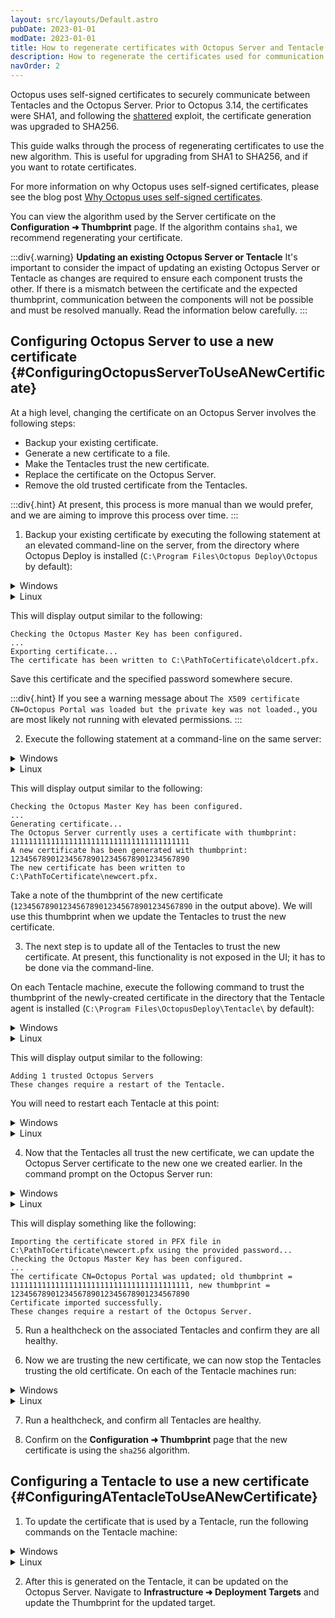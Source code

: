 ```yaml
---
layout: src/layouts/Default.astro
pubDate: 2023-01-01
modDate: 2023-01-01
title: How to regenerate certificates with Octopus Server and Tentacle
description: How to regenerate the certificates used for communication between Octopus Server and its Tentacles.
navOrder: 2
---
```


Octopus uses self-signed certificates to securely communicate between Tentacles and the Octopus Server. Prior to Octopus 3.14, the certificates were SHA1, and following the [shattered](https://octopus.com/blog/shattered) exploit, the certificate generation was upgraded to SHA256. 

This guide walks through the process of regenerating certificates to use the new algorithm. This is useful for upgrading from SHA1 to SHA256, and if you want to rotate certificates.

For more information on why Octopus uses self-signed certificates, please see the blog post [Why Octopus uses self-signed certificates](https://octopusdeploy.com/blog/why-self-signed-certificates).

You can view the algorithm used by the Server certificate on the **Configuration ➜ Thumbprint** page. If the algorithm contains `sha1`, we recommend regenerating your certificate.

:::div{.warning}
**Updating an existing Octopus Server or Tentacle**
It's important to consider the impact of updating an existing Octopus Server or Tentacle as changes are required to ensure each component trusts the other. If there is a mismatch between the certificate and the expected thumbprint, communication between the components will not be possible and must be resolved manually. Read the information below carefully.
:::

## Configuring Octopus Server to use a new certificate {#ConfiguringOctopusServerToUseANewCertificate}

At a high level, changing the certificate on an Octopus Server involves the following steps:

* Backup your existing certificate.
* Generate a new certificate to a file.
* Make the Tentacles trust the new certificate.
* Replace the certificate on the Octopus Server.
* Remove the old trusted certificate from the Tentacles.

:::div{.hint}
At present, this process is more manual than we would prefer, and we are aiming to improve this process over time.
:::

1. Backup your existing certificate by executing the following statement at an elevated command-line on the server, from the directory where Octopus Deploy is installed (`C:\Program Files\Octopus Deploy\Octopus` by default):

<details data-group="regenerate-certificate-configure-new">
<summary>Windows</summary>

```powershell
Octopus.Server.exe export-certificate --instance OctopusServer --export-pfx="C:\PathToCertificate\oldcert.pfx" --pfx-password MySecretPassword
```

</details>
<details data-group="regenerate-certificate-configure-new">
<summary>Linux</summary>

```bash Linux
./Octopus.Server export-certificate --instance OctopusServer --export-pfx="/tmp/oldcert.pfx" --pfx-password MySecretPassword
```

</details>

This will display output similar to the following:

```
Checking the Octopus Master Key has been configured.
...
Exporting certificate...
The certificate has been written to C:\PathToCertificate\oldcert.pfx.
```

Save this certificate and the specified password somewhere secure.

:::div{.hint}
If you see a warning message about `The X509 certificate CN=Octopus Portal was loaded but the private key was not loaded.`, you are most likely not running with elevated permissions. 
:::

2. Execute the following statement at a command-line on the same server:

<details data-group="regenerate-certificate-export-pfx">
<summary>Windows</summary>

```powershell
Octopus.Server.exe new-certificate --instance OctopusServer --export-pfx="C:\PathToCertificate\newcert.pfx" --pfx-password MySecretPassword
```

</details>
<details data-group="regenerate-certificate-export-pfx">
<summary>Linux</summary>

```bash
./Octopus.Server new-certificate --instance OctopusServer --export-pfx="/tmp/newcert.pfx" --pfx-password MySecretPassword
```

</details>

This will display output similar to the following:

```
Checking the Octopus Master Key has been configured.
...
Generating certificate...
The Octopus Server currently uses a certificate with thumbprint:
1111111111111111111111111111111111111111
A new certificate has been generated with thumbprint:
1234567890123456789012345678901234567890
The new certificate has been written to C:\PathToCertificate\newcert.pfx.
```

Take a note of the thumbprint of the new certificate (`1234567890123456789012345678901234567890` in the output above). We will use this thumbprint when we update the Tentacles to trust the new certificate.

3. The next step is to update all of the Tentacles to trust the new certificate. At present, this functionality is not exposed in the UI; it has to be done via the command-line. 

On each Tentacle machine, execute the following command to trust the thumbprint of the newly-created certificate in the directory that the Tentacle agent is installed (`C:\Program Files\OctopusDeploy\Tentacle\` by default):

<details data-group="regenerate-certificate-tentacle-trust">
<summary>Windows</summary>

```powershell
Tentacle.exe configure --trust="1234567890123456789012345678901234567890"
```

</details>
<details data-group="regenerate-certificate-tentacle-trust">
<summary>Linux</summary>

```bash
./Tentacle configure --trust="1234567890123456789012345678901234567890"
```

</details>

This will display output similar to the following:

```
Adding 1 trusted Octopus Servers
These changes require a restart of the Tentacle.
```

You will need to restart each Tentacle at this point: 

<details data-group="regenerate-certificate-restart-tentacle">
<summary>Windows</summary>

```powershell
tentacle.exe service --restart
```

</details>
<details data-group="regenerate-certificate-restart-tentacle">
<summary>Linux</summary>

```bash
./Tentacle service --restart
```

</details>

4. Now that the Tentacles all trust the new certificate, we can update the Octopus Server certificate to the new one we created earlier. In the command prompt on the Octopus Server run:

<details data-group="regenerate-certificate-update-server">
<summary>Windows</summary>

```powershell
Octopus.Server.exe import-certificate --instance OctopusServer --from-file="C:\PathToCertificate\newcert.pfx" --pfx-password MySecretPassword
Octopus.Server.exe service --instance OctopusServer --restart
```

</details>
<details data-group="regenerate-certificate-update-server">
<summary>Linux</summary>

```bash
./Octopus.Server import-certificate --instance OctopusServer --from-file="/tmp/newcert.pfx" --pfx-password MySecretPassword
./Octopus.Server service --instance OctopusServer --restart
```

</details>

This will display something like the following:

```
Importing the certificate stored in PFX file in C:\PathToCertificate\newcert.pfx using the provided password...
Checking the Octopus Master Key has been configured.
...
The certificate CN=Octopus Portal was updated; old thumbprint = 1111111111111111111111111111111111111111, new thumbprint = 1234567890123456789012345678901234567890
Certificate imported successfully.
These changes require a restart of the Octopus Server.
```

5. Run a healthcheck on the associated Tentacles and confirm they are all healthy.

6. Now we are trusting the new certificate, we can now stop the Tentacles trusting the old certificate. On each of the Tentacle machines run:

<details data-group="regenerate-certificate-remove-trust">
<summary>Windows</summary>

```powershell
C:\Program Files\OctopusDeploy\Tentacle\Tentacle.exe configure --instance Tentacle --remove-trust <oldthumbprint>
C:\Program Files\OctopusDeploy\Tentacle\Tentacle.exe service --instance Tentacle --restart
```

</details>
<details data-group="regenerate-certificate-remove-trust">
<summary>Linux</summary>

```bash
./Tentacle configure --instance Tentacle --remove-trust <oldthumbprint>
./Tentacle service --instance Tentacle --restart
```

</details>

7. Run a healthcheck, and confirm all Tentacles are healthy.

8. Confirm on the **Configuration ➜ Thumbprint** page that the new certificate is using the `sha256` algorithm.

## Configuring a Tentacle to use a new certificate {#ConfiguringATentacleToUseANewCertificate}

1. To update the certificate that is used by a Tentacle, run the following commands on the Tentacle machine:

<details data-group="regenerate-certificate-update-tentacle-certificate">
<summary>Windows</summary>

```powershell
C:\Program Files\OctopusDeploy\Tentacle\Tentacle.exe new-certificate
C:\Program Files\OctopusDeploy\Tentacle\Tentacle.exe service --restart
```

</details>
<details data-group="regenerate-certificate-update-tentacle-certificate">
<summary>Linux</summary>

```bash
./Tentacle new-certificate
./Tentacle service --restart
```

</details>

2. After this is generated on the Tentacle, it can be updated on the Octopus Server. Navigate to **Infrastructure ➜ Deployment Targets** and update the Thumbprint for the updated target.
